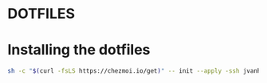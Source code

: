 # DOTFILES

# Installing the dotfiles

```sh
sh -c "$(curl -fsLS https://chezmoi.io/get)" -- init --apply -ssh jvanhare
```

